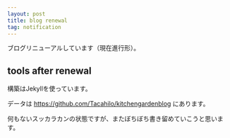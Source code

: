 ```yaml
---
layout: post
title: blog renewal
tag: notification
---
```

ブログリニューアルしています（現在進行形）。

## tools after renewal

構築はJekyllを使っています。

データは https://github.com/Tacahilo/kitchengardenblog にあります。

何もないスッカラカンの状態ですが、またぼちぼち書き留めていこうと思います。
